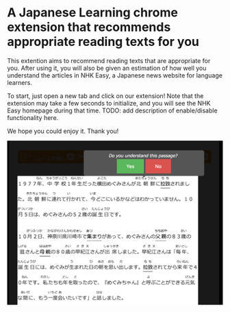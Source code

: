 # A Japanese Learning chrome extension that recommends appropriate reading texts for you

This extention aims to recommend reading texts that are appropriate for you. After using it, you will also be given an estimation of how well you understand the articles in NHK Easy,  a Japanese news website for language learners.

To start, just open a new tab and click on our extension! Note that the extension may take a few seconds to initialize, and you will see the NHK Easy homepage during that time. TODO: add description of enable/disable functionality here.

We hope you could enjoy it. Thank you!

![Screenshot](images/screenshot.png)